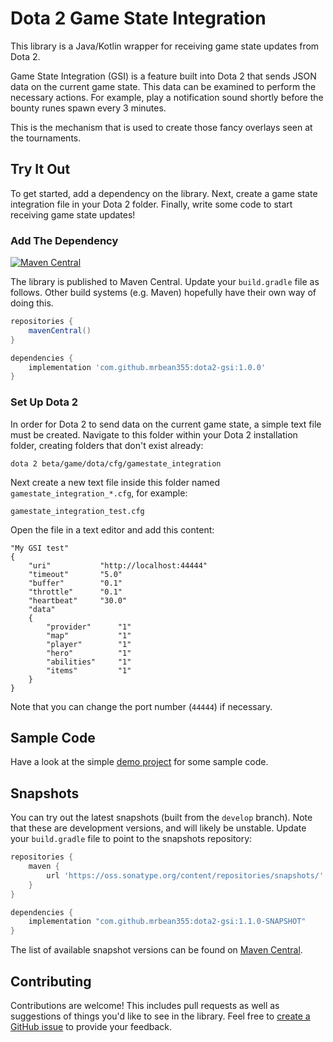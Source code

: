 # Dota 2 Game State Integration

This library is a Java/Kotlin wrapper for receiving game state updates from Dota 2.

Game State Integration (GSI) is a feature built into Dota 2 that sends JSON data on the current game state. This data
can be examined to perform the necessary actions. For example, play a notification sound shortly before the bounty runes
spawn every 3 minutes.

This is the mechanism that is used to create those fancy overlays seen at the tournaments.

## Try It Out

To get started, add a dependency on the library. Next, create a game state integration file in your Dota 2 folder.
Finally, write some code to start receiving game state updates!

### Add The Dependency

[![Maven Central](https://maven-badges.herokuapp.com/maven-central/com.github.mrbean355/dota2-gsi/badge.png)](https://search.maven.org/artifact/com.github.mrbean355/dota2-gsi)

The library is published to Maven Central. Update your `build.gradle` file as follows. Other build systems (e.g. Maven)
hopefully have their own way of doing this.

```groovy
repositories {
    mavenCentral()
}

dependencies {
    implementation 'com.github.mrbean355:dota2-gsi:1.0.0'
}
```

### Set Up Dota 2

In order for Dota 2 to send data on the current game state, a simple text file must be created. Navigate to this folder
within your Dota 2 installation folder, creating folders that don't exist already:

```
dota 2 beta/game/dota/cfg/gamestate_integration
```

Next create a new text file inside this folder named `gamestate_integration_*.cfg`, for example:

```
gamestate_integration_test.cfg
```

Open the file in a text editor and add this content:

```
"My GSI test"
{
    "uri"           "http://localhost:44444"
    "timeout"       "5.0"
    "buffer"        "0.1"
    "throttle"      "0.1"
    "heartbeat"     "30.0"
    "data"
    {
        "provider"      "1"
        "map"           "1"
        "player"        "1"
        "hero"          "1"
        "abilities"     "1"
        "items"         "1"
    }
}
```

Note that you can change the port number (`44444`) if necessary.

## Sample Code

Have a look at the simple [demo project](demo/src/main/kotlin/Main.kt) for some sample code.

## Snapshots

You can try out the latest snapshots (built from the `develop` branch). Note that these are development versions, and
will likely be unstable. Update your `build.gradle` file to point to the snapshots repository:

```groovy
repositories {
    maven {
        url 'https://oss.sonatype.org/content/repositories/snapshots/'
    }
}

dependencies {
    implementation "com.github.mrbean355:dota2-gsi:1.1.0-SNAPSHOT"
}
```

The list of available snapshot versions can be found
on [Maven Central](https://oss.sonatype.org/content/repositories/snapshots/com/github/mrbean355/dota2-gsi/).

## Contributing

Contributions are welcome! This includes pull requests as well as suggestions of things you'd like to see in the
library. Feel free to [create a GitHub issue](https://github.com/MrBean355/dota2-gsi/issues) to provide your feedback.